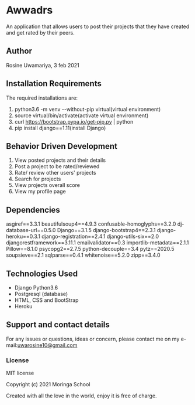 # Awwadrs

An application that allows users to post their projects that they have created and get rated by their peers.

## Author

Rosine Uwamariya, 3 feb 2021

## Installation Requirements

The required installations are:
1. python3.6 -m venv --without-pip virtual(virtual environment)
2. source virtual/bin/activate(activate virtual environment)
3. curl https://bootstrap.pypa.io/get-pip.py | python
4. pip install django==1.11(install Django)

## Behavior Driven Development

1. View posted projects and their details
2. Post a project to be rated/reviewed
3. Rate/ review other users' projects
4. Search for projects 
5. View projects overall score
6. View my profile page

## Dependencies

asgiref==3.3.1
beautifulsoup4==4.9.3
confusable-homoglyphs==3.2.0
dj-database-url==0.5.0
Django==3.1.5
django-bootstrap4==2.3.1
django-heroku==0.3.1
django-registration==2.4.1
django-utils-six==2.0
djangorestframework==3.11.1
emailvalidator==0.3
importlib-metadata==2.1.1
Pillow==8.1.0
psycopg2==2.7.5
python-decouple==3.4
pytz==2020.5
soupsieve==2.1
sqlparse==0.4.1
whitenoise==5.2.0
zipp==3.4.0

## Technologies Used

* Django Python3.6 
* Postgresql (database)
* HTML, CSS and BootStrap
* Heroku

## Support and contact details

For any issues or questions, ideas or concern, please contact me on my e-mail:uwarosine10@gmail.com

### License

MIT license

Copyright (c) 2021 Moringa School

Created with all the love in the world, enjoy it is free of charge.